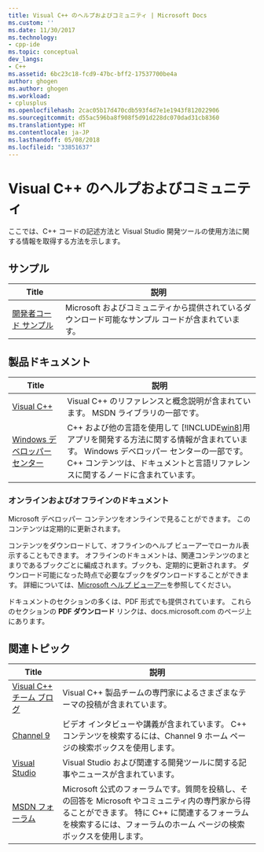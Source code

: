 ```yaml
---
title: Visual C++ のヘルプおよびコミュニティ | Microsoft Docs
ms.custom: ''
ms.date: 11/30/2017
ms.technology:
- cpp-ide
ms.topic: conceptual
dev_langs:
- C++
ms.assetid: 6bc23c18-fcd9-47bc-bff2-17537700be4a
author: ghogen
ms.author: ghogen
ms.workload:
- cplusplus
ms.openlocfilehash: 2cac05b17d470cdb593f4d7e1e1943f812022906
ms.sourcegitcommit: d55ac596ba8f908f5d91d228dc070dad31cb8360
ms.translationtype: HT
ms.contentlocale: ja-JP
ms.lasthandoff: 05/08/2018
ms.locfileid: "33851637"
---
```

# <a name="visual-c-help-and-community"></a>Visual C++ のヘルプおよびコミュニティ

ここでは、C++ コードの記述方法と Visual Studio 開発ツールの使用方法に関する情報を取得する方法を示します。

## <a name="samples"></a>サンプル

|Title|説明|
|-----------|-----------------|
|[開発者コード サンプル](http://go.microsoft.com/fwlink/p/?LinkId=256533)|Microsoft およびコミュニティから提供されているダウンロード可能なサンプル コードが含まれています。|

## <a name="product-documentation"></a>製品ドキュメント

|Title|説明|
|-----------|-----------------|
|[Visual C++](visual-cpp-in-visual-studio.md)|Visual C++ のリファレンスと概念説明が含まれています。 MSDN ライブラリの一部です。|
|[Windows デベロッパー センター](http://go.microsoft.com/fwlink/p/?LinkId=256534)|C++ および他の言語を使用して [!INCLUDE[win8](build/reference/includes/win8_md.md)]用アプリを開発する方法に関する情報が含まれています。 Windows デベロッパー センターの一部です。C++ コンテンツは、ドキュメントと言語リファレンスに関するノードに含まれています。|

### <a name="online-and-offline-documentation"></a>オンラインおよびオフラインのドキュメント

Microsoft デベロッパー コンテンツをオンラインで見ることができます。 このコンテンツは定期的に更新されます。

コンテンツをダウンロードして、オフラインのヘルプ ビューアーでローカル表示することもできます。 オフラインのドキュメントは、関連コンテンツのまとまりであるブックごとに編成されます。ブックも、定期的に更新されます。 ダウンロード可能になった時点で必要なブックをダウンロードすることができます。 詳細については、[Microsoft ヘルプ ビューアー](/visualstudio/ide/microsoft-help-viewer)を参照してください。

ドキュメントのセクションの多くは、PDF 形式でも提供されています。 これらのセクションの **PDF ダウンロード** リンクは、docs.microsoft.com のページ上にあります。

## <a name="related-articles"></a>関連トピック

|Title|説明|
|-----------|-----------------|
|[Visual C++ チーム ブログ](http://go.microsoft.com/fwlink/p/?LinkId=256537)|Visual C++ 製品チームの専門家によるさまざまなテーマの投稿が含まれています。|
|[Channel 9](http://go.microsoft.com/fwlink/p/?LinkId=251694)|ビデオ インタビューや講義が含まれています。 C++ コンテンツを検索するには、Channel 9 ホーム ページの検索ボックスを使用します。|
|[Visual Studio](http://go.microsoft.com/fwlink/p/?LinkId=256535)|Visual Studio および関連する開発ツールに関する記事やニュースが含まれています。|
|[MSDN フォーラム](http://go.microsoft.com/fwlink/p/?LinkId=256538)|Microsoft 公式のフォーラムです。質問を投稿し、その回答を Microsoft やコミュニティ内の専門家から得ることができます。 特に C++ に関連するフォーラムを検索するには、フォーラムのホーム ページの検索ボックスを使用します。|